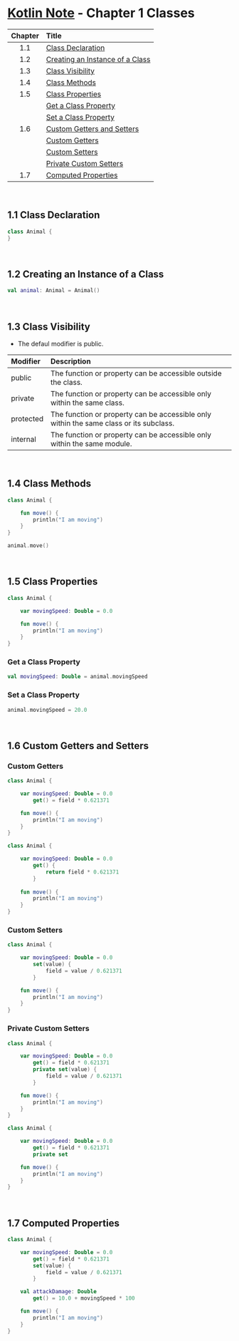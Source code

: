 # [Kotlin Note](../../README.md) - Chapter 1 Classes
| Chapter | Title |
| :-: | :- |
| 1.1 | [Class Declaration](#11-class-declaration) |
| 1.2 | [Creating an Instance of a Class](#12-creating-an-instance-of-a-class) |
| 1.3 | [Class Visibility](#13-class-visibility) |
| 1.4 | [Class Methods](#14-class-methods) |
| 1.5 | [Class Properties](#15-class-properties) |
|  | [Get a Class Property](#get-a-class-property) |
|  | [Set a Class Property](#set-a-class-property) |
| 1.6 | [Custom Getters and Setters](#16-custom-getters-and-setters) |
|  | [Custom Getters](#custom-getters) |
|  | [Custom Setters](#custom-setters) |
|  | [Private Custom Setters](#private-custom-setters) |
| 1.7 | [Computed Properties](#17-computed-properties) |

<br />

## 1.1 Class Declaration
```kotlin
class Animal {
}
```

<br />

## 1.2 Creating an Instance of a Class
```kotlin
val animal: Animal = Animal()
```

<br />

## 1.3 Class Visibility
- The defaul modifier is public.

| Modifier | Description |
| :-- | :-- |
| public | The function or property can be accessible outside the class. |
| private | The function or property can be accessible only within the same class. |
| protected | The function or property can be accessible only within the same class or its subclass. |
| internal | The function or property can be accessible only within the same module. | 

<br />

## 1.4 Class Methods
```kotlin
class Animal {

    fun move() {
        println("I am moving")
    }
}
```
```kotlin
animal.move()
```

<br />

## 1.5 Class Properties
```kotlin
class Animal {

    var movingSpeed: Double = 0.0

    fun move() {
        println("I am moving")
    }
}
```

### Get a Class Property
```kotlin
val movingSpeed: Double = animal.movingSpeed
```

### Set a Class Property
```kotlin
animal.movingSpeed = 20.0
```

<br />

## 1.6 Custom Getters and Setters
### Custom Getters
```kotlin
class Animal {

    var movingSpeed: Double = 0.0
        get() = field * 0.621371

    fun move() {
        println("I am moving")
    }
}
```
```kotlin
class Animal {

    var movingSpeed: Double = 0.0
        get() {
            return field * 0.621371
        }
    
    fun move() {
        println("I am moving")
    }
}
```

### Custom Setters
```kotlin
class Animal {

    var movingSpeed: Double = 0.0
        set(value) {
            field = value / 0.621371
        }

    fun move() {
        println("I am moving")
    }
}
```

### Private Custom Setters
```kotlin
class Animal {

    var movingSpeed: Double = 0.0
        get() = field * 0.621371
        private set(value) {
            field = value / 0.621371
        }

    fun move() {
        println("I am moving")
    }
}
```
```kotlin
class Animal {

    var movingSpeed: Double = 0.0
        get() = field * 0.621371
        private set

    fun move() {
        println("I am moving")
    }
}
```

<br />

## 1.7 Computed Properties
```kotlin
class Animal {

    var movingSpeed: Double = 0.0
        get() = field * 0.621371
        set(value) {
            field = value / 0.621371
        }

    val attackDamage: Double
        get() = 10.0 + movingSpeed * 100

    fun move() {
        println("I am moving")
    }
}
```

<br />
